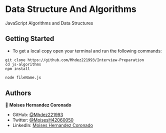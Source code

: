 # Data Structure And Algorithms


JavaScript Algorithms and Data Structures

## Getting Started

- To get a local copy open your terminal and run the following commands:

```cdm
git clone https://github.com/Mhdez221993/Interview-Preparation
cd js-algorithms
npm install
```

```cmd
node fileName.js
```

## Authors

👤 **Moises Hernandez Coronado**

- GitHub: [@Mhdez221993](https://github.com/Mhdez221993)
- Twitter: [@MoisesH42060050](https://twitter.com/MoisesH42060050)
- LinkedIn: [Moises Hernandez Coronado](https://www.linkedin.com/in/moises-hdez-coronado/)

